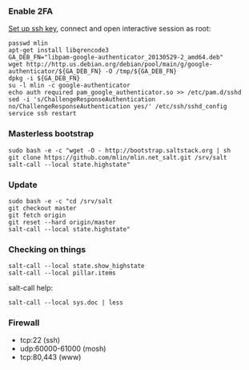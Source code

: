 ### Enable 2FA

[Set up ssh key](https://developers.google.com/compute/docs/console#sshkeys), connect and open interactive session as root:

```
passwd mlin
apt-get install libqrencode3
GA_DEB_FN="libpam-google-authenticator_20130529-2_amd64.deb"
wget http://http.us.debian.org/debian/pool/main/g/google-authenticator/${GA_DEB_FN} -O /tmp/${GA_DEB_FN}
dpkg -i ${GA_DEB_FN}
su -l mlin -c google-authenticator
echo auth required pam_google_authenticator.so >> /etc/pam.d/sshd
sed -i 's/ChallengeResponseAuthentication no/ChallengeResponseAuthentication yes/' /etc/ssh/sshd_config
service ssh restart
```

### Masterless bootstrap

```
sudo bash -e -c "wget -O - http://bootstrap.saltstack.org | sh
git clone https://github.com/mlin/mlin.net_salt.git /srv/salt
salt-call --local state.highstate"
```

### Update

```
sudo bash -e -c "cd /srv/salt
git checkout master
git fetch origin
git reset --hard origin/master
salt-call --local state.highstate"
```

### Checking on things

```
salt-call --local state.show_highstate
salt-call --local pillar.items
```

salt-call help:

```
salt-call --local sys.doc | less
```

### Firewall

- tcp:22 (ssh)
- udp:60000-61000 (mosh)
- tcp:80,443 (www)


